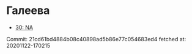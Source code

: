 # Галеева
- [30: NA](30.md)

Commit: 21cd61bd4884b08c40898ad5b86e77c054683ed4
 fetched at: 20201122-170215
